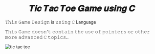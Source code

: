 
<h1 align="center">𝑻𝒊𝒄 𝑻𝒂𝒄 𝑻𝒐𝒆 𝑮𝒂𝒎𝒆 𝒖𝒔𝒊𝒏𝒈 𝑪</h1>
 <p>𝚃𝚑𝚒𝚜 𝙶𝚊𝚖𝚎 𝙳𝚎𝚜𝚒𝚐𝚗 is 𝚞𝚜𝚒𝚗𝚐 𝙲 Language </p>
  <p>𝚃𝚑𝚒𝚜  𝙶𝚊𝚖𝚎 𝚍𝚘𝚎𝚜𝚗'𝚝 𝚌𝚘𝚗𝚝𝚊𝚒𝚗 𝚝𝚑𝚎 𝚞𝚜𝚎 𝚘𝚏 𝚙𝚘𝚒𝚗𝚝𝚎𝚛𝚜 𝚘𝚛 𝚘𝚝𝚑𝚎𝚛 𝚖𝚘𝚛𝚎 𝚊𝚍𝚟𝚊𝚗𝚌𝚎𝚍 𝙲 𝚝𝚘𝚙𝚒𝚌𝚜..</p>
   <img src="https://upload.wikimedia.org/wikipedia/commons/7/7d/Tic-tac-toe-animated.gif" alt="tic tac toe" class="center">

